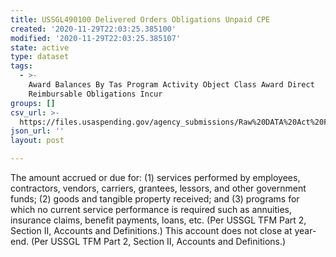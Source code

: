```yaml
---
title: USSGL490100 Delivered Orders Obligations Unpaid CPE
created: '2020-11-29T22:03:25.385100'
modified: '2020-11-29T22:03:25.385107'
state: active
type: dataset
tags:
  - >-
    Award Balances By Tas Program Activity Object Class Award Direct
    Reimbursable Obligations Incur
groups: []
csv_url: >-
  https://files.usaspending.gov/agency_submissions/Raw%20DATA%20Act%20Files/index.html
json_url: ''
layout: post

---
```

The amount accrued or due for: (1) services performed by employees, contractors, vendors, carriers, grantees, lessors, and other government funds; (2) goods and tangible property received; and (3) programs for which no current service performance is required such as annuities, insurance claims, benefit payments, loans, etc. (Per USSGL TFM Part 2, Section II, Accounts and Definitions.) This account does not close at year-end.  (Per USSGL TFM Part 2, Section II, Accounts and Definitions.)
